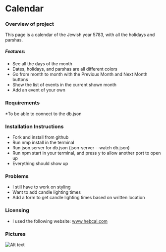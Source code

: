 # Calendar
### Overview of project
This page is a calendar of the Jewish year 5783, with all the holidays and parshas.

##### Features:
   * See all the days of the month
   * Dates, holidays, and parshas are all different colors
   * Go from month to month with the Previous Month and Next Month buttons
   * Show the list of events in the current shown month
   * Add an event of your own

### Requirements
*To be able to connect to the db.json

### Installation Instructions
* Fork and install from github
* Run nmp install in the terminal
* Run json.server for db.json (json-server --watch db.json)
* Run npm start in your terminal, and press y to allow another port to open up
* Everything should show up

### Problems
* I still have to work on styling
* Want to add candle lighting times
* Add a form to get candle lighting times based on written location

### Licensing
* I used the following website: 
        www.hebcal.com


### Pictures
![Alt text](vscode-local:/c%3A/Users/koshe/OneDrive/Desktop/Screenshot%202023-05-25%20130818.jpg)